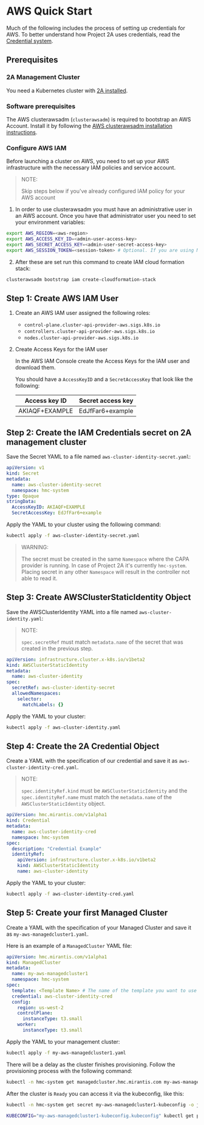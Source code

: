# AWS Quick Start

Much of the following includes the process of setting up credentials for AWS.  To better
understand how Project 2A uses credentials, read the [Credential system](../credential/main.md).

## Prerequisites

### 2A Management Cluster

You need a Kubernetes cluster with [2A installed](2a-installation.md).

### Software prerequisites

The AWS clusterawsadm (`clusterawsadm`) is required to bootstrap an AWS Account. Install it by following the
[AWS clusterawsadm installation instructions](https://github.com/kubernetes-sigs/cluster-api-provider-aws?tab=readme-ov-file#clusterawsadm).

### Configure AWS IAM

Before launching a cluster on AWS, you need to set up your AWS infrastructure
with the necessary IAM policies and service account.

> NOTE:
> 
> Skip steps below if you've already configured IAM policy for your AWS account

1. In order to use clusterawsadm you must have an administrative user in an AWS
   account. Once you have that administrator user you need to set your
   environment variables:

``` bash
export AWS_REGION=<aws-region>
export AWS_ACCESS_KEY_ID=<admin-user-access-key>
export AWS_SECRET_ACCESS_KEY=<admin-user-secret-access-key>
export AWS_SESSION_TOKEN=<session-token> # Optional. If you are using Multi-Factor Auth.
```

2. After these are set run this command to create IAM cloud formation stack:

``` bash
clusterawsadm bootstrap iam create-cloudformation-stack
```

## Step 1: Create AWS IAM User

1. Create an AWS IAM user assigned the following roles:

    - `control-plane.cluster-api-provider-aws.sigs.k8s.io`
    - `controllers.cluster-api-provider-aws.sigs.k8s.io`
    - `nodes.cluster-api-provider-aws.sigs.k8s.io`

2. Create Access Keys for the IAM user

    In the AWS IAM Console create the Access Keys for the IAM user and download
    them.

    You should have a `AccessKeyID` and a `SecretAccessKey` that look like the
    following:

      | Access key ID      | Secret access key   |
      |--------------------|---------------------|
      | AKIAQF+EXAMPLE     | EdJfFar6+example    |

## Step 2: Create the IAM Credentials secret on 2A management cluster

Save the Secret YAML to a file named `aws-cluster-identity-secret.yaml`:

```yaml
apiVersion: v1
kind: Secret
metadata:
  name: aws-cluster-identity-secret
  namespace: hmc-system
type: Opaque
stringData:
  AccessKeyID: AKIAQF+EXAMPLE
  SecretAccessKey: EdJfFar6+example
```

Apply the YAML to your cluster using the following command:

```bash
kubectl apply -f aws-cluster-identity-secret.yaml
```

> WARNING:
> 
> The secret must be created in the same `Namespace` where the CAPA provider is
> running. In case of Project 2A it's currently `hmc-system`. Placing secret in
> any other `Namespace` will result in the controller not able to read it.

## Step 3: Create AWSClusterStaticIdentity Object

Save the AWSClusterIdentity YAML into a file named `aws-cluster-identity.yaml`:

> NOTE:
> 
> `spec.secretRef` must match `metadata.name` of the secret that was created in
> the previous step.

```yaml
apiVersion: infrastructure.cluster.x-k8s.io/v1beta2
kind: AWSClusterStaticIdentity
metadata:
  name: aws-cluster-identity
spec:
  secretRef: aws-cluster-identity-secret
  allowedNamespaces:
    selector:
      matchLabels: {}
```

Apply the YAML to your cluster:

```bash
kubectl apply -f aws-cluster-identity.yaml
```

## Step 4: Create the 2A Credential Object

Create a YAML with the specification of our credential and save it as
`aws-cluster-identity-cred.yaml`.

> NOTE:
> 
> `spec.identityRef.kind` must be `AWSClusterStaticIdentity` and the
> `spec.identityRef.name` must match the `metadata.name` of the
> `AWSClusterStaticIdentity` object.

```yaml
apiVersion: hmc.mirantis.com/v1alpha1
kind: Credential
metadata:
  name: aws-cluster-identity-cred
  namespace: hmc-system
spec:
  description: "Credential Example"
  identityRef:
    apiVersion: infrastructure.cluster.x-k8s.io/v1beta2
    kind: AWSClusterStaticIdentity
    name: aws-cluster-identity
```

Apply the YAML to your cluster:

```bash
kubectl apply -f aws-cluster-identity-cred.yaml
```

## Step 5: Create your first Managed Cluster

Create a YAML with the specification of your Managed Cluster and save it as
`my-aws-managedcluster1.yaml`.

Here is an example of a `ManagedCluster` YAML file:

```yaml
apiVersion: hmc.mirantis.com/v1alpha1
kind: ManagedCluster
metadata:
  name: my-aws-managedcluster1
  namespace: hmc-system
spec:
  template: <Template Name> # The name of the template you want to use from above
  credential: aws-cluster-identity-cred
  config:
    region: us-west-2
    controlPlane:
      instanceType: t3.small
    worker:
      instanceType: t3.small
```
Apply the YAML to your management cluster:

```bash
kubectl apply -f my-aws-managedcluster1.yaml
```

There will be a delay as the cluster finishes provisioning. Follow the provisioning process with the following command:

```bash
kubectl -n hmc-system get managedcluster.hmc.mirantis.com my-aws-managedcluster1  --watch
```

After the cluster is `Ready` you can access it via the kubeconfig, like this:

```bash
kubectl -n hmc-system get secret my-aws-managedcluster1-kubeconfig -o jsonpath='{.data.value}' | base64 -d > my-aws-managedcluster1-kubeconfig.kubeconfig
```

```bash
KUBECONFIG="my-aws-managedcluster1-kubeconfig.kubeconfig" kubectl get pods -A
```